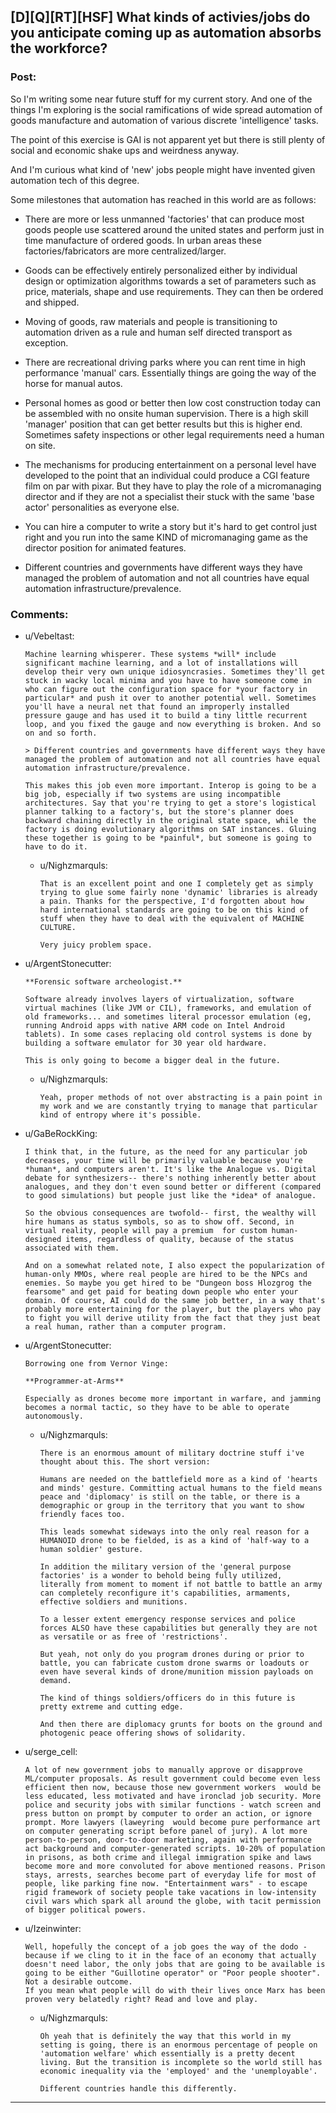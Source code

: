 ## [D][Q][RT][HSF] What kinds of activies/jobs do you anticipate coming up as automation absorbs the workforce?

### Post:

So I'm writing some near future stuff for my current story. And one of the things I'm exploring is the social ramifications of wide spread automation of goods manufacture and automation of various discrete 'intelligence' tasks. 

The point of this exercise is GAI is not apparent yet but there is still plenty of social and economic shake ups and weirdness anyway.

And I'm curious what kind of 'new' jobs people might have invented given automation tech of this degree.

Some milestones that automation has reached in this world are as follows:

* There are more or less unmanned 'factories' that can produce most goods people use scattered around the united states and perform just in time manufacture of ordered goods. In urban areas these factories/fabricators are more centralized/larger.

* Goods can be effectively entirely personalized either by individual design or optimization algorithms towards a set of parameters such as price, materials, shape and use requirements. They can then be ordered and shipped.

* Moving of goods, raw materials and people is transitioning to automation driven as a rule and human self directed transport as exception.

* There are recreational driving parks where you can rent time in high performance 'manual' cars. Essentially things are going the way of the horse for manual autos.

* Personal homes as good or better then low cost construction today can be assembled with no onsite human supervision. There is a high skill 'manager' position that can get better results but this is higher end. Sometimes safety inspections or other legal requirements need a human on site.

* The mechanisms for producing entertainment on a personal level have developed to the point that an individual could produce a CGI feature film on par with pixar. But they have to play the role of a micromanaging director and if they are not a specialist their stuck with the same 'base actor' personalities as everyone else.

* You can hire a computer to write a story but it's hard to get control  just right and you run into the same KIND of micromanaging game as the director position for animated features.

* Different countries and governments have different ways they have managed the problem of automation and not all countries have equal automation infrastructure/prevalence.

### Comments:

- u/Vebeltast:
  ```
  Machine learning whisperer. These systems *will* include significant machine learning, and a lot of installations will develop their very own unique idiosyncrasies. Sometimes they'll get stuck in wacky local minima and you have to have someone come in who can figure out the configuration space for *your factory in particular* and push it over to another potential well. Sometimes you'll have a neural net that found an improperly installed pressure gauge and has used it to build a tiny little recurrent loop, and you fixed the gauge and now everything is broken. And so on and so forth.

  > Different countries and governments have different ways they have managed the problem of automation and not all countries have equal automation infrastructure/prevalence.

  This makes this job even more important. Interop is going to be a big job, especially if two systems are using incompatible architectures. Say that you're trying to get a store's logistical planner talking to a factory's, but the store's planner does backward chaining directly in the original state space, while the factory is doing evolutionary algorithms on SAT instances. Gluing these together is going to be *painful*, but someone is going to have to do it.
  ```

  - u/Nighzmarquls:
    ```
    That is an excellent point and one I completely get as simply trying to glue some fairly none 'dynamic' libraries is already a pain. Thanks for the perspective, I'd forgotten about how hard international standards are going to be on this kind of stuff when they have to deal with the equivalent of MACHINE CULTURE.

    Very juicy problem space.
    ```

- u/ArgentStonecutter:
  ```
  **Forensic software archeologist.**

  Software already involves layers of virtualization, software virtual machines (like JVM or CIL), frameworks, and emulation of old frameworks... and sometimes literal processor emulation (eg, running Android apps with native ARM code on Intel Android tablets). In some cases replacing old control systems is done by building a software emulator for 30 year old hardware. 

  This is only going to become a bigger deal in the future.
  ```

  - u/Nighzmarquls:
    ```
    Yeah, proper methods of not over abstracting is a pain point in my work and we are constantly trying to manage that particular kind of entropy where it's possible.
    ```

- u/GaBeRockKing:
  ```
  I think that, in the future, as the need for any particular job decreases, your time will be primarily valuable because you're *human*, and computers aren't. It's like the Analogue vs. Digital debate for synthesizers-- there's nothing inherently better about analogues, and they don't even sound better or different (compared to good simulations) but people just like the *idea* of analogue.

  So the obvious consequences are twofold-- first, the wealthy will hire humans as status symbols, so as to show off. Second, in virtual reality, people will pay a premium  for custom human-designed items, regardless of quality, because of the status associated with them.

  And on a somewhat related note, I also expect the popularization of human-only MMOs, where real people are hired to be the NPCs and enemies. So maybe you get hired to be "Dungeon boss Hlozgrog the fearsome" and get paid for beating down people who enter your domain. Of course, AI could do the same job better, in a way that's probably more entertaining for the player, but the players who pay to fight you will derive utility from the fact that they just beat a real human, rather than a computer program.
  ```

- u/ArgentStonecutter:
  ```
  Borrowing one from Vernor Vinge:

  **Programmer-at-Arms**

  Especially as drones become more important in warfare, and jamming becomes a normal tactic, so they have to be able to operate autonomously.
  ```

  - u/Nighzmarquls:
    ```
    There is an enormous amount of military doctrine stuff i've thought about this. The short version:

    Humans are needed on the battlefield more as a kind of 'hearts and minds' gesture. Committing actual humans to the field means peace and 'diplomacy' is still on the table, or there is a demographic or group in the territory that you want to show friendly faces too.

    This leads somewhat sideways into the only real reason for a HUMANOID drone to be fielded, is as a kind of 'half-way to a human soldier' gesture.

    In addition the military version of the 'general purpose factories' is a wonder to behold being fully utilized, literally from moment to moment if not battle to battle an army can completely reconfigure it's capabilities, armaments, effective soldiers and munitions.

    To a lesser extent emergency response services and police forces ALSO have these capabilities but generally they are not as versatile or as free of 'restrictions'.

    But yeah, not only do you program drones during or prior to battle, you can fabricate custom drone swarms or loadouts or even have several kinds of drone/munition mission payloads on demand.

    The kind of things soldiers/officers do in this future is pretty extreme and cutting edge.

    And then there are diplomacy grunts for boots on the ground and photogenic peace offering shows of solidarity.
    ```

- u/serge_cell:
  ```
  A lot of new government jobs to manually approve or disapprove ML/computer proposals. As result government could become even less efficient then now, because those new government workers  would be less educated, less motivated and have ironclad job security. More police and security jobs with similar functions - watch screen and press button on prompt by computer to order an action, or ignore prompt. More lawyers (laweyring  would become pure performance art on computer generating script before panel of jury). A lot more person-to-person, door-to-door marketing, again with performance act background and computer-generated scripts. 10-20% of population in prisons, as both crime and illegal immigration spike and laws become more and more convoluted for above mentioned reasons. Prison stays, arrests, searches become part of everyday life for most of people, like parking fine now. "Entertainment wars" - to escape rigid framework of society people take vacations in low-intensity civil wars which spark all around the globe, with tacit permission of bigger political powers.
  ```

- u/Izeinwinter:
  ```
  Well, hopefully the concept of a job goes the way of the dodo - because if we cling to it in the face of an economy that actually doesn't need labor, the only jobs that are going to be available is going to be either "Guillotine operator" or "Poor people shooter". Not a desirable outcome. 
  If you mean what people will do with their lives once Marx has been proven very belatedly right? Read and love and play.
  ```

  - u/Nighzmarquls:
    ```
    Oh yeah that is definitely the way that this world in my setting is going, there is an enormous percentage of people on 'automation welfare' which essentially is a pretty decent living. But the transition is incomplete so the world still has economic inequality via the 'employed' and the 'unemployable'.

    Different countries handle this differently.
    ```

---

